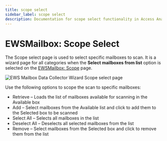 ```yaml
---
title: scope select
sidebar_label: scope select
description: Documentation for scope select functionality in Access Analyzer including configuration and usage information.
---
```


# EWSMailbox: Scope Select

The Scope select page is used to select specific mailboxes to scan. It is a wizard page for all
categories when the **Select mailboxes from list** option is selected on the
[EWSMailbox: Scope](/docs/accessanalyzer/12.0/data-collection/ews-mailbox/scope.md) page.

![EWS Mailbox Data Collector Wizard Scope select page](/img/product_docs/accessanalyzer/admin/datacollector/ewsmailbox/scopeselect.webp)

Use the following options to scope the scan to specific mailboxes:

- Retrieve – Loads the list of mailboxes available for scanning in the Available box
- Add – Select mailboxes from the Available list and click to add them to the Selected box to be
  scanned
- Select All – Selects all mailboxes in the list
- Deselect All – Deselects all selected mailboxes from the list
- Remove – Select mailboxes from the Selected box and click to remove them from the list
